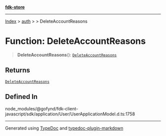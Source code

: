[**fdk-store**](../../../README.md)
***

[Index](../../../API.md) > [auth](../../README.md) > [<internal>](../README.md) > DeleteAccountReasons

# Function: DeleteAccountReasons

> **DeleteAccountReasons**(): [`DeleteAccountReasons`](../type-aliases/type-alias.DeleteAccountReasons.md)

## Returns

[`DeleteAccountReasons`](../type-aliases/type-alias.DeleteAccountReasons.md)

## Defined In

node\_modules/@gofynd/fdk-client-javascript/sdk/application/User/UserApplicationModel.d.ts:1758

***
Generated using [TypeDoc](https://typedoc.org/) and [typedoc-plugin-markdown](https://www.npmjs.com/package/typedoc-plugin-markdown)
